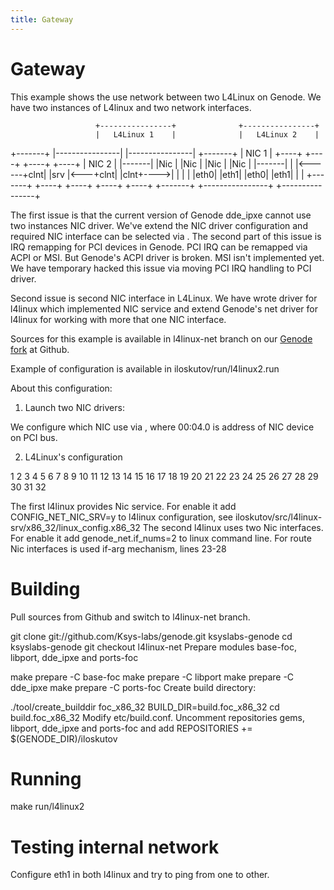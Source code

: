 ```yaml
---
title: Gateway
---
```


Gateway
==========

This example shows the use network between two L4Linux on Genode. We have two instances of L4linux and two network interfaces.

                       +----------------+              +----------------+
                       |   L4Linux 1    |              |   L4Linux 2    |
  +-------+            |----------------|              |----------------|          +-------+
  | NIC 1 |       +----+                +----+    +----+                +----+     | NIC 2 |
  |-------|       |Nic |                |Nic |    |Nic |                |Nic |     |-------|
  |       |<------+clnt|                |srv |<---+clnt|                |clnt+---->|       |
  |       |       |eth0|                |eth1|    |eth0|                |eth1|     |       |
  +-------+       +----+                +----+    +----+                +----+     +-------+
                       +----------------+              +----------------+

The first issue is that the current version of Genode dde_ipxe cannot use two instances NIC driver. We've extend the NIC driver configuration and required NIC interface can be selected via <config>. The second part of this issue is IRQ remapping for PCI devices in Genode. PCI IRQ can be remapped via ACPI or MSI. But Genode's ACPI driver is broken. MSI isn't implemented yet. We have temporary hacked this issue via moving PCI IRQ handling to PCI driver.

Second issue is second NIC interface in L4Linux. We have wrote driver for l4linux which implemented NIC service and extend Genode's net driver for l4linux for working with more that one NIC interface.

Sources for this example is available in l4linux-net branch on our [Genode fork](https://github.com/Ksys-labs/genode/tree/l4linux-net) at Github.

Example of configuration is available in iloskutov/run/l4linux2.run

About this configuration:

1. Launch two NIC drivers:
	<start name="nic_drv.1">
		<binary name="nic_drv"/>
		<config>
			<nic device="00:03.0"/>
		</config>
		<resource name="RAM" quantum="8M"/>
		<provides><service name="Nic"/></provides>
	</start>
	<start name="nic_drv.2">
		<binary name="nic_drv"/>
		<config>
			<nic device="00:04.0"/>
		</config>
		<resource name="RAM" quantum="8M"/>
		<provides><service name="Nic"/></provides>
	</start>

We configure which NIC use via <config> <nic device=“00:04.0”/> </config>, where 00:04.0 is address of NIC device on PCI bus.

2. L4Linux's configuration

 1	<start name="l4linux.1">
 2		<binary name="l4linux-srv"/>
 3		<resource name="RAM" quantum="200M"/>
 4		<config args="mem=128M console=tty1 console=ttyS0 l4x_rd=initrd.gz l4x_cpus=1 l4x_cpus_map=0"/>
 5		<provides>
 6			<service name="Nic"/>
 7		</provides>
 8		<route>
 9			<service name="Input">       <child name="linux.1.fb"/> </service>
10			<service name="Framebuffer"> <child name="linux.1.fb"/> </service>
11			<service name="Nic">         <child name="nic_drv.1"/> </service> 
12			<service name="Terminal">    <child name="linux.1.log"/> </service>
13			<any-service> <parent/> <any-child/> </any-service>
14		</route>
15	</start>
16	<start name="l4linux.2">
17		<binary name="l4linux-clnt"/>
18		<resource name="RAM" quantum="200M"/>
19		<config args="mem=128M console=tty1 console=ttyS0 l4x_rd=initrd.gz l4x_cpus=1 l4x_cpus_map=1 genode_net.if_nums=2"/>
20		<route>
21			<service name="Input">       <child name="linux.2.fb"/> </service>
22			<service name="Framebuffer"> <child name="linux.2.fb"/> </service>
23			<service name="Nic">
24				<if-arg key="label" value="eth0"/> <child name="nic_drv.2"/>
25			</service>
26			<service name="Nic">
27				<if-arg key="label" value="eth1"/> <child name="l4linux.1"/>
28			</service>
29			<service name="Terminal">    <child name="linux.2.log"/> </service>
30			<any-service> <parent/> <any-child/> </any-service>
31		</route>
32	</start>

The first l4linux provides Nic service. For enable it add CONFIG_NET_NIC_SRV=y to l4linux configuration, see iloskutov/src/l4linux-srv/x86_32/linux_config.x86_32
The second l4linux uses two Nic interfaces. For enable it add genode_net.if_nums=2 to linux command line. For route Nic interfaces is used if-arg mechanism, lines 23-28

Building
==========

Pull sources from Github and switch to l4linux-net branch.

git clone git://github.com/Ksys-labs/genode.git ksyslabs-genode
cd ksyslabs-genode
git checkout l4linux-net
Prepare modules base-foc, libport, dde_ipxe and ports-foc

make prepare -C base-foc
make prepare -C libport
make prepare -C dde_ipxe
make prepare -C ports-foc
Create build directory:

./tool/create_builddir foc_x86_32 BUILD_DIR=build.foc_x86_32
cd build.foc_x86_32
Modify etc/build.conf. Uncomment repositories gems, libport, dde_ipxe and ports-foc and add REPOSITORIES += $(GENODE_DIR)/iloskutov

Running
==========

make run/l4linux2

Testing internal network
==========

Configure eth1 in both l4linux and try to ping from one to other.